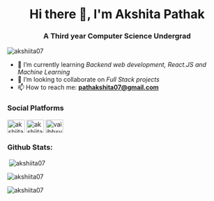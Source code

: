 <h1 align="center">Hi there 👋, I'm Akshita Pathak</h1>
<h3 align="center">A Third year Computer Science Undergrad</h3>

<p align="left"> <img src="https://komarev.com/ghpvc/?username=akshiita07&label=Profile%20views&color=0e75b6&style=plastic" alt="akshiita07" /> </p>


- 🌱 I’m currently learning *Backend web development, React.JS  and Machine Learning*
- 👯 I’m looking to collaborate on *Full Stack projects*
- 📫 How to reach me: **pathakshita07@gmail.com**

<h3 align="left">Social Platforms</h3>
<p align="left">
<a href="https://www.linkedin.com/in/akshitapathak/" target="blank"><img align="center" src="https://raw.githubusercontent.com/rahuldkjain/github-profile-readme-generator/master/src/images/icons/Social/linked-in-alt.svg" alt="akshiita07" height="30" width="40" /></a>
<a href="https://leetcode.com/u/apathak1_be22/" target="blank"><img align="center" src="https://raw.githubusercontent.com/rahuldkjain/github-profile-readme-generator/master/src/images/icons/Social/leet-code.svg" alt="akshiita07" height="30" width="40" /></a>
<a href="https://www.instagram.com/_akshitapathak/" target="blank"><img align="center" src="https://raw.githubusercontent.com/rahuldkjain/github-profile-readme-generator/master/src/images/icons/Social/instagram.svg" alt="vaiibhxvvv" height="30" width="40" /></a>

</p>

<h3 align="left">Github Stats:</h3>

<p>&nbsp;<img align="center" src="https://github-readme-stats.vercel.app/api?username=akshiita07&show_icons=true&theme=highcontrast&title_color=ffffff&text_color=ffffff&cache_seconds=100&locale=en" alt="akshiita07" /></p>

<p><img align="center" src="https://github-readme-streak-stats.herokuapp.com/?user=akshiita07&theme=highcontrast" alt="akshiita07" /></p>

<p><img align="left" src="https://github-readme-stats.vercel.app/api/top-langs?username=akshiita07&show_icons=true&theme=highcontrast&title_color=ffffff&text_color=ffffff&cache_seconds=100&locale=en&layout=compact" alt="akshiita07" /></p>
<br>


